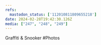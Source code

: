 ```yaml
---
refs:
  mastodon_status: ['112010811809655218']
date: 2024-02-28T19:42:30.126Z
media: ["247", "248", "249"]
---
```


Graffiti & Snooker #Photos
